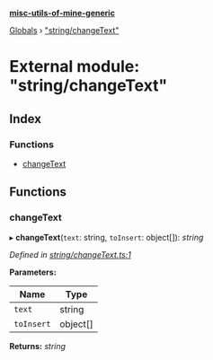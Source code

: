 **[misc-utils-of-mine-generic](../README.md)**

[Globals](../globals.md) › ["string/changeText"](_string_changetext_.md)

# External module: "string/changeText"

## Index

### Functions

* [changeText](_string_changetext_.md#changetext)

## Functions

###  changeText

▸ **changeText**(`text`: string, `toInsert`: object[]): *string*

*Defined in [string/changeText.ts:1](https://github.com/cancerberoSgx/misc-utils-of-mine/blob/f859755/misc-utils-of-mine-generic/src/string/changeText.ts#L1)*

**Parameters:**

Name | Type |
------ | ------ |
`text` | string |
`toInsert` | object[] |

**Returns:** *string*